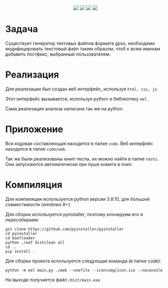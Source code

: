 <p align="center">
<img src="https://github.com/DafterT/GPSS_modifier/actions/workflows/tests.yaml/badge.svg">
<img src="https://img.shields.io/badge/made%20by-Dafter-orange.svg">
<img src="https://img.shields.io/github/license/DafterT/GPSS_modifier">
<img src="https://img.shields.io/github/last-commit/DafterT/GPSS_modifier">
</p>

# Задача
Существует генератор тектовых файлов формата gpss, 
необходимо модифицировать текстовый файл таким образом, 
чтоб к всем именам добавить постфикс, выбранный пользователем.
# Реализация
Для реализации был создан веб интерфейс, используя `html, css, js`.

Этот интерфейс вызывается, используя python и библиотеку `eel`.

Сама реализация анализа написана так же на python.
# Приложение
Вся кодовая составляющая находится в папке `code`. Веб интерфейс
находится в папке `code/web`. 

Так же были реализованы юнит-тесты, их можно найти в папке `tests`.
Они запускаются автоматически при пуше комита в main.
# Компиляция
Для компиляции используется python версии 3.8.10, для большей совместимости
(windows 8+).

Для сборки используется pyinstaller, поэтому клонируем его и пересобираем:
```commandline
git clone https://github.com/pyinstaller/pyinstaller  
cd pyinstaller
cd bootloader
python ./waf distclean all
cd ..
pip install . 
```
Для сборки проекта используется следующая команда (в папке code):
```commandline
python -m eel main.py ./web --onefile --icon=img/icon.ico --noconsole
```
На выходе получается файл `/dist/main.exe`.